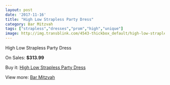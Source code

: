 ```yaml
---
layout: post
date: '2017-11-16'
title: "High Low Strapless Party Dress"
category: Bar Mitzvah
tags: ["strapless","dresses","prom","high","unique"]
image: http://img.transblink.com/4543-thickbox_default/high-low-strapless-party-dress.jpg
---
```

High Low Strapless Party Dress

On Sales: **$313.99**
<a href="https://www.transblink.com/en/bar-mitzvah/1419-high-low-strapless-party-dress.html"><amp-img layout="responsive" width="600" height="600" src="//img.transblink.com/4543-thickbox_default/high-low-strapless-party-dress.jpg" alt="High Low Strapless Party Dress 0" /></a>
<a href="https://www.transblink.com/en/bar-mitzvah/1419-high-low-strapless-party-dress.html"><amp-img layout="responsive" width="600" height="600" src="//img.transblink.com/4546-thickbox_default/high-low-strapless-party-dress.jpg" alt="High Low Strapless Party Dress 1" /></a>
<a href="https://www.transblink.com/en/bar-mitzvah/1419-high-low-strapless-party-dress.html"><amp-img layout="responsive" width="600" height="600" src="//img.transblink.com/4545-thickbox_default/high-low-strapless-party-dress.jpg" alt="High Low Strapless Party Dress 2" /></a>
<a href="https://www.transblink.com/en/bar-mitzvah/1419-high-low-strapless-party-dress.html"><amp-img layout="responsive" width="600" height="600" src="//img.transblink.com/4544-thickbox_default/high-low-strapless-party-dress.jpg" alt="High Low Strapless Party Dress 3" /></a>

Buy it: [High Low Strapless Party Dress](https://www.transblink.com/en/bar-mitzvah/1419-high-low-strapless-party-dress.html "High Low Strapless Party Dress")

View more: [Bar Mitzvah](https://www.transblink.com/en/2-bar-mitzvah "Bar Mitzvah")